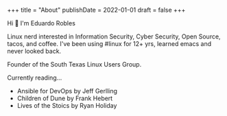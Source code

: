 +++
title = "About"
publishDate = 2022-01-01
draft = false
+++

Hi 👋 I'm Eduardo Robles

Linux nerd interested in Information Security, Cyber Security, Open Source, tacos, and coffee. I've been using #linux for 12+ yrs, learned emacs and never looked back.

Founder of the South Texas Linux Users Group.

Currently reading...

-   Ansible for DevOps by Jeff Gerlling
-   Children of Dune by Frank Hebert
-   Lives of the Stoics by Ryan Holiday
